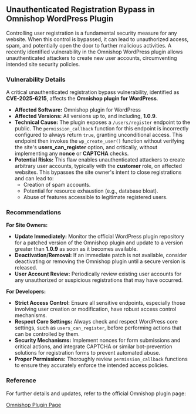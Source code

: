 ## Unauthenticated Registration Bypass in Omnishop WordPress Plugin

Controlling user registration is a fundamental security measure for any website. When this control is bypassed, it can lead to unauthorized access, spam, and potentially open the door to further malicious activities. A recently identified vulnerability in the Omnishop WordPress plugin allows unauthenticated attackers to create new user accounts, circumventing intended site security policies.

### Vulnerability Details

A critical unauthenticated registration bypass vulnerability, identified as **CVE-2025-6215**, affects the **Omnishop plugin for WordPress**.

*   **Affected Software:** Omnishop plugin for WordPress
*   **Affected Versions:** All versions up to, and including, **1.0.9**.
*   **Technical Cause:** The plugin exposes a `/users/register` endpoint to the public. The `permission_callback` function for this endpoint is incorrectly configured to always return `true`, granting unconditional access. This endpoint then invokes the `wp_create_user()` function without verifying the site's **users_can_register** option, and critically, without implementing any **nonce** or **CAPTCHA** checks.
*   **Potential Risks:** This flaw enables unauthenticated attackers to create arbitrary user accounts, typically with the **customer** role, on affected websites. This bypasses the site owner's intent to close registrations and can lead to:
    *   Creation of spam accounts.
    *   Potential for resource exhaustion (e.g., database bloat).
    *   Abuse of features accessible to legitimate registered users.

### Recommendations

**For Site Owners:**

*   **Update Immediately:** Monitor the official WordPress plugin repository for a patched version of the Omnishop plugin and update to a version greater than **1.0.9** as soon as it becomes available.
*   **Deactivation/Removal:** If an immediate patch is not available, consider deactivating or removing the Omnishop plugin until a secure version is released.
*   **User Account Review:** Periodically review existing user accounts for any unauthorized or suspicious registrations that may have occurred.

**For Developers:**

*   **Strict Access Control:** Ensure all sensitive endpoints, especially those involving user creation or modification, have robust access control mechanisms.
*   **Respect Core Settings:** Always check and respect WordPress core settings, such as `users_can_register`, before performing actions that can be controlled by them.
*   **Security Mechanisms:** Implement nonces for form submissions and critical actions, and integrate CAPTCHA or similar bot-prevention solutions for registration forms to prevent automated abuse.
*   **Proper Permissions:** Thoroughly review `permission_callback` functions to ensure they accurately enforce the intended access policies.

### Reference

For further details and updates, refer to the official Omnishop plugin page:

[Omnishop Plugin Page](https://wordpress.org/plugins/omnishop/#developers)
